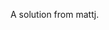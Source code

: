 [GitHubRepoPullRequestsURL]: https://github.com/GregTrevellick/CleanArchitecture/pulls

A solution from mattj. 

